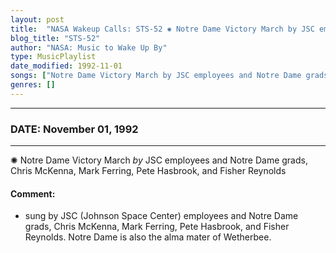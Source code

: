 ```yaml
---
layout: post
title:  "NASA Wakeup Calls: STS-52 ✺ Notre Dame Victory March by JSC employees and Notre Dame grads, Chris McKenna, Mark Ferring, Pete Hasbrook, and Fisher Reynolds ✦ November 01, 1992"
blog_title: "STS-52"
author: "NASA: Music to Wake Up By"
type: MusicPlaylist
date_modified: 1992-11-01
songs: ["Notre Dame Victory March by JSC employees and Notre Dame grads, Chris McKenna, Mark Ferring, Pete Hasbrook, and Fisher Reynolds"]
genres: []
---
```


----
### DATE: November 01, 1992
----
✺ Notre Dame Victory March *by* JSC employees and Notre Dame grads, Chris McKenna, Mark Ferring, Pete Hasbrook, and Fisher Reynolds  

#### Comment:
* sung by JSC (Johnson Space Center) employees and Notre Dame grads, Chris McKenna, Mark Ferring, Pete Hasbrook, and Fisher Reynolds. Notre Dame is also the alma mater of  Wetherbee.



<br/>
<center>
	<a target="_blank"
	   href="https://twitter.com/intent/tweet?hashtags=Space,NASA,Playlist,NASAWakeupCalls,SpaceProgram&text=🚀 {{ page.author}}, '{{ page.songs.first }}' {{ page.title }}, {{ site.url }}{{ page.url }}&via=nasawakeupcalls"><i class="fab fa-twitter" title="Tweet this page" alt="Tweet this page" style="font-size: 1.3em;"></i></a>
	&nbsp; 	<i class="fas fa-user-astronaut" style="font-size: 1.5em;"></i> &nbsp;
    <a id="custom_amazon_link"
       type="amzn" search="#"
       category="popular music">
    <i class="fab fa-amazon" style="font-size: 1.3em;"></i></a>
</center>

<!-- Randomly resolve an individual entry from a song array -->
<script src="/assets/javascript/seedrandom.min.js"></script>
<script>
  var wake_me_up = ["Notre Dame Victory March by JSC employees and Notre Dame grads, Chris McKenna, Mark Ferring, Pete Hasbrook, and Fisher Reynolds"];
  var prng = new Math.seedrandom();
  function randomSong() {
    song = wake_me_up[Math.floor(Math.random() * wake_me_up.length)];
    var amazon_link = document.getElementById("custom_amazon_link");
    amazon_link.setAttribute("search", song);
  }
  window.onload = randomSong();
</script>
